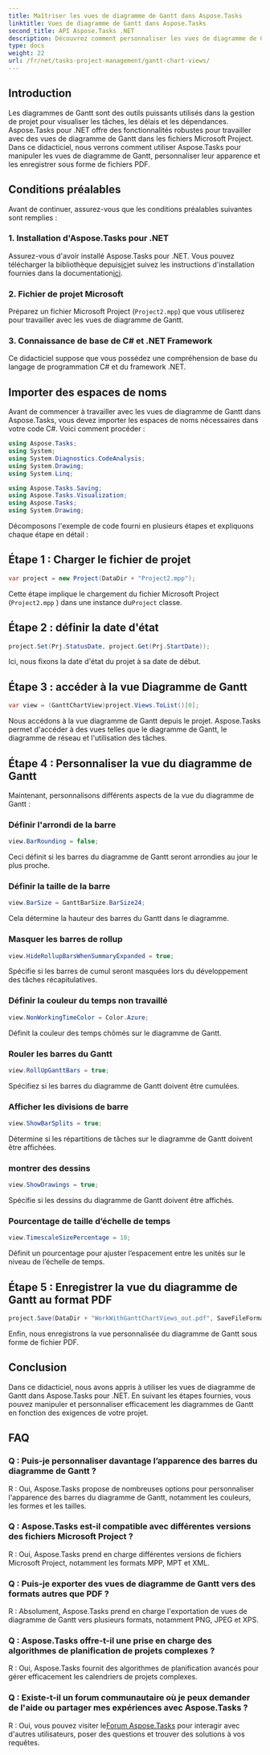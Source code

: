 ```yaml
---
title: Maîtriser les vues de diagramme de Gantt dans Aspose.Tasks
linktitle: Vues de diagramme de Gantt dans Aspose.Tasks
second_title: API Aspose.Tasks .NET
description: Découvrez comment personnaliser les vues de diagramme de Gantt dans les fichiers Microsoft Project à l'aide d'Aspose.Tasks pour .NET. Guide étape par étape pour une gestion de projet efficace.
type: docs
weight: 22
url: /fr/net/tasks-project-management/gantt-chart-views/
---
```

## Introduction
Les diagrammes de Gantt sont des outils puissants utilisés dans la gestion de projet pour visualiser les tâches, les délais et les dépendances. Aspose.Tasks pour .NET offre des fonctionnalités robustes pour travailler avec des vues de diagramme de Gantt dans les fichiers Microsoft Project. Dans ce didacticiel, nous verrons comment utiliser Aspose.Tasks pour manipuler les vues de diagramme de Gantt, personnaliser leur apparence et les enregistrer sous forme de fichiers PDF.
## Conditions préalables
Avant de continuer, assurez-vous que les conditions préalables suivantes sont remplies :
### 1. Installation d'Aspose.Tasks pour .NET
 Assurez-vous d'avoir installé Aspose.Tasks pour .NET. Vous pouvez télécharger la bibliothèque depuis[ici](https://releases.aspose.com/tasks/net/)et suivez les instructions d'installation fournies dans la documentation[ici](https://reference.aspose.com/tasks/net/).
### 2. Fichier de projet Microsoft
Préparez un fichier Microsoft Project (`Project2.mpp`) que vous utiliserez pour travailler avec les vues de diagramme de Gantt.
### 3. Connaissance de base de C# et .NET Framework
Ce didacticiel suppose que vous possédez une compréhension de base du langage de programmation C# et du framework .NET.
## Importer des espaces de noms
Avant de commencer à travailler avec les vues de diagramme de Gantt dans Aspose.Tasks, vous devez importer les espaces de noms nécessaires dans votre code C#. Voici comment procéder :

```csharp
using Aspose.Tasks;
using System;
using System.Diagnostics.CodeAnalysis;
using System.Drawing;
using System.Linq;

using Aspose.Tasks.Saving;
using Aspose.Tasks.Visualization;
using Aspose.Tasks;
using System.Drawing;
```

Décomposons l'exemple de code fourni en plusieurs étapes et expliquons chaque étape en détail :
## Étape 1 : Charger le fichier de projet
```csharp
var project = new Project(DataDir + "Project2.mpp");
```
Cette étape implique le chargement du fichier Microsoft Project (`Project2.mpp` ) dans une instance du`Project` classe.
## Étape 2 : définir la date d'état
```csharp
project.Set(Prj.StatusDate, project.Get(Prj.StartDate));
```
Ici, nous fixons la date d'état du projet à sa date de début.
## Étape 3 : accéder à la vue Diagramme de Gantt
```csharp
var view = (GanttChartView)project.Views.ToList()[0];
```
Nous accédons à la vue diagramme de Gantt depuis le projet. Aspose.Tasks permet d'accéder à des vues telles que le diagramme de Gantt, le diagramme de réseau et l'utilisation des tâches.
## Étape 4 : Personnaliser la vue du diagramme de Gantt
Maintenant, personnalisons différents aspects de la vue du diagramme de Gantt :
### Définir l'arrondi de la barre
```csharp
view.BarRounding = false;
```
Ceci définit si les barres du diagramme de Gantt seront arrondies au jour le plus proche.
### Définir la taille de la barre
```csharp
view.BarSize = GanttBarSize.BarSize24;
```
Cela détermine la hauteur des barres du Gantt dans le diagramme.
### Masquer les barres de rollup
```csharp
view.HideRollupBarsWhenSummaryExpanded = true;
```
Spécifie si les barres de cumul seront masquées lors du développement des tâches récapitulatives.
### Définir la couleur du temps non travaillé
```csharp
view.NonWorkingTimeColor = Color.Azure;
```
Définit la couleur des temps chômés sur le diagramme de Gantt.
### Rouler les barres du Gantt
```csharp
view.RollUpGanttBars = true;
```
Spécifiez si les barres du diagramme de Gantt doivent être cumulées.
### Afficher les divisions de barre
```csharp
view.ShowBarSplits = true;
```
Détermine si les répartitions de tâches sur le diagramme de Gantt doivent être affichées.
### montrer des dessins
```csharp
view.ShowDrawings = true;
```
Spécifie si les dessins du diagramme de Gantt doivent être affichés.
### Pourcentage de taille d’échelle de temps
```csharp
view.TimescaleSizePercentage = 10;
```
Définit un pourcentage pour ajuster l’espacement entre les unités sur le niveau de l’échelle de temps.
## Étape 5 : Enregistrer la vue du diagramme de Gantt au format PDF
```csharp
project.Save(DataDir + "WorkWithGanttChartViews_out.pdf", SaveFileFormat.Pdf);
```
Enfin, nous enregistrons la vue personnalisée du diagramme de Gantt sous forme de fichier PDF.
## Conclusion
Dans ce didacticiel, nous avons appris à utiliser les vues de diagramme de Gantt dans Aspose.Tasks pour .NET. En suivant les étapes fournies, vous pouvez manipuler et personnaliser efficacement les diagrammes de Gantt en fonction des exigences de votre projet.
## FAQ
### Q : Puis-je personnaliser davantage l’apparence des barres du diagramme de Gantt ?
R : Oui, Aspose.Tasks propose de nombreuses options pour personnaliser l'apparence des barres du diagramme de Gantt, notamment les couleurs, les formes et les tailles.
### Q : Aspose.Tasks est-il compatible avec différentes versions des fichiers Microsoft Project ?
R : Oui, Aspose.Tasks prend en charge différentes versions de fichiers Microsoft Project, notamment les formats MPP, MPT et XML.
### Q : Puis-je exporter des vues de diagramme de Gantt vers des formats autres que PDF ?
R : Absolument, Aspose.Tasks prend en charge l'exportation de vues de diagramme de Gantt vers plusieurs formats, notamment PNG, JPEG et XPS.
### Q : Aspose.Tasks offre-t-il une prise en charge des algorithmes de planification de projets complexes ?
R : Oui, Aspose.Tasks fournit des algorithmes de planification avancés pour gérer efficacement les calendriers de projets complexes.
### Q : Existe-t-il un forum communautaire où je peux demander de l'aide ou partager mes expériences avec Aspose.Tasks ?
 R : Oui, vous pouvez visiter le[Forum Aspose.Tasks](https://forum.aspose.com/c/tasks/15) pour interagir avec d'autres utilisateurs, poser des questions et trouver des solutions à vos requêtes.